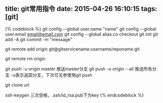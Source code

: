 title: git常用指令
date: 2015-04-26 16:10:15
tags: [git]
---
{% codeblock %}
git config --global user.name "name"
git config --global user.email email@email.com
git config --global alias.co checkout 
git init
git add -A 
git commit -m "message"

git remote add origin git@gitservicename:username/reponame.git

git remote rm origin

git push -u origin master 推送master分支
git push -u origin --all  推送所有分支
-u表示追踪分支，下次可无参使用git push

git clone url

ssh-keygen 三次空格，.ssh/id_rsa.pub下为key
{% endcodeblock %}
